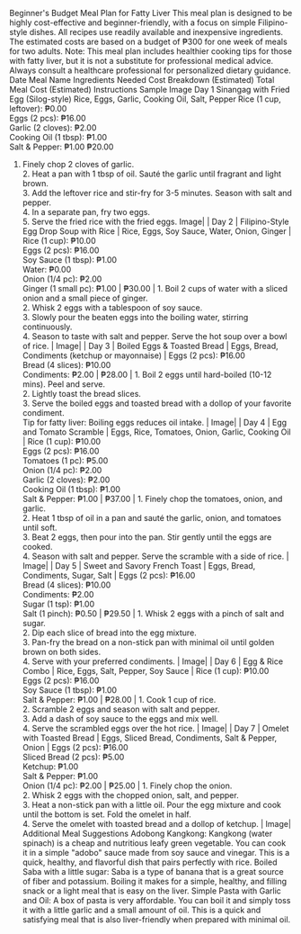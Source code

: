 Beginner's Budget Meal Plan for Fatty Liver
This meal plan is designed to be highly cost-effective and beginner-friendly, with a focus on simple Filipino-style dishes. All recipes use readily available and inexpensive ingredients. The estimated costs are based on a budget of ₱300 for one week of meals for two adults.
Note: This meal plan includes healthier cooking tips for those with fatty liver, but it is not a substitute for professional medical advice. Always consult a healthcare professional for personalized dietary guidance.
Date
Meal Name
Ingredients Needed
Cost Breakdown (Estimated)
Total Meal Cost (Estimated)
Instructions
Sample Image
Day 1
Sinangag with Fried Egg (Silog-style)
Rice, Eggs, Garlic, Cooking Oil, Salt, Pepper
Rice (1 cup, leftover): ₱0.00 <br> Eggs (2 pcs): ₱16.00 <br> Garlic (2 cloves): ₱2.00 <br> Cooking Oil (1 tbsp): ₱1.00 <br> Salt & Pepper: ₱1.00
₱20.00
1. Finely chop 2 cloves of garlic. <br> 2. Heat a pan with 1 tbsp of oil. Sauté the garlic until fragrant and light brown. <br> 3. Add the leftover rice and stir-fry for 3-5 minutes. Season with salt and pepper. <br> 4. In a separate pan, fry two eggs. <br> 5. Serve the fried rice with the fried eggs.
Image| | Day 2 | Filipino-Style Egg Drop Soup with Rice | Rice, Eggs, Soy Sauce, Water, Onion, Ginger | Rice (1 cup): ₱10.00 <br> Eggs (2 pcs): ₱16.00 <br> Soy Sauce (1 tbsp): ₱1.00 <br> Water: ₱0.00 <br> Onion (1/4 pc): ₱2.00 <br> Ginger (1 small pc): ₱1.00 | ₱30.00 | 1. Boil 2 cups of water with a sliced onion and a small piece of ginger. <br> 2. Whisk 2 eggs with a tablespoon of soy sauce. <br> 3. Slowly pour the beaten eggs into the boiling water, stirring continuously. <br> 4. Season to taste with salt and pepper. Serve the hot soup over a bowl of rice. |
Image| | Day 3 | Boiled Eggs & Toasted Bread | Eggs, Bread, Condiments (ketchup or mayonnaise) | Eggs (2 pcs): ₱16.00 <br> Bread (4 slices): ₱10.00 <br> Condiments: ₱2.00 | ₱28.00 | 1. Boil 2 eggs until hard-boiled (10-12 mins). Peel and serve. <br> 2. Lightly toast the bread slices. <br> 3. Serve the boiled eggs and toasted bread with a dollop of your favorite condiment. <br> Tip for fatty liver: Boiling eggs reduces oil intake. |
Image| | Day 4 | Egg and Tomato Scramble | Eggs, Rice, Tomatoes, Onion, Garlic, Cooking Oil | Rice (1 cup): ₱10.00 <br> Eggs (2 pcs): ₱16.00 <br> Tomatoes (1 pc): ₱5.00 <br> Onion (1/4 pc): ₱2.00 <br> Garlic (2 cloves): ₱2.00 <br> Cooking Oil (1 tbsp): ₱1.00 <br> Salt & Pepper: ₱1.00 | ₱37.00 | 1. Finely chop the tomatoes, onion, and garlic. <br> 2. Heat 1 tbsp of oil in a pan and sauté the garlic, onion, and tomatoes until soft. <br> 3. Beat 2 eggs, then pour into the pan. Stir gently until the eggs are cooked. <br> 4. Season with salt and pepper. Serve the scramble with a side of rice. |
Image| | Day 5 | Sweet and Savory French Toast | Eggs, Bread, Condiments, Sugar, Salt | Eggs (2 pcs): ₱16.00 <br> Bread (4 slices): ₱10.00 <br> Condiments: ₱2.00 <br> Sugar (1 tsp): ₱1.00 <br> Salt (1 pinch): ₱0.50 | ₱29.50 | 1. Whisk 2 eggs with a pinch of salt and sugar. <br> 2. Dip each slice of bread into the egg mixture. <br> 3. Pan-fry the bread on a non-stick pan with minimal oil until golden brown on both sides. <br> 4. Serve with your preferred condiments. |
Image| | Day 6 | Egg & Rice Combo | Rice, Eggs, Salt, Pepper, Soy Sauce | Rice (1 cup): ₱10.00 <br> Eggs (2 pcs): ₱16.00 <br> Soy Sauce (1 tbsp): ₱1.00 <br> Salt & Pepper: ₱1.00 | ₱28.00 | 1. Cook 1 cup of rice. <br> 2. Scramble 2 eggs and season with salt and pepper. <br> 3. Add a dash of soy sauce to the eggs and mix well. <br> 4. Serve the scrambled eggs over the hot rice. |
Image| | Day 7 | Omelet with Toasted Bread | Eggs, Sliced Bread, Condiments, Salt & Pepper, Onion | Eggs (2 pcs): ₱16.00 <br> Sliced Bread (2 pcs): ₱5.00 <br> Ketchup: ₱1.00 <br> Salt & Pepper: ₱1.00 <br> Onion (1/4 pc): ₱2.00 | ₱25.00 | 1. Finely chop the onion. <br> 2. Whisk 2 eggs with the chopped onion, salt, and pepper. <br> 3. Heat a non-stick pan with a little oil. Pour the egg mixture and cook until the bottom is set. Fold the omelet in half. <br> 4. Serve the omelet with toasted bread and a dollop of ketchup. |
Image|
Additional Meal Suggestions
Adobong Kangkong: Kangkong (water spinach) is a cheap and nutritious leafy green vegetable. You can cook it in a simple "adobo" sauce made from soy sauce and vinegar. This is a quick, healthy, and flavorful dish that pairs perfectly with rice.
Boiled Saba with a little sugar: Saba is a type of banana that is a great source of fiber and potassium. Boiling it makes for a simple, healthy, and filling snack or a light meal that is easy on the liver.
Simple Pasta with Garlic and Oil: A box of pasta is very affordable. You can boil it and simply toss it with a little garlic and a small amount of oil. This is a quick and satisfying meal that is also liver-friendly when prepared with minimal oil.
